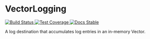 # VectorLogging

<a href="https://github.com/MarkNahabedian/VectorLogging.jl/actions?query=workflow%3ACI+branch%3Amain">
  <img
    src="https://github.com/MarkNahabedian/VectorLogging.jl/workflows/CI/badge.svg"
    alt="Build Status" />
</a>
<a href="https://codecov.io/gh/MarkNahabedian/VectorLogging.jl">
  <img
    src="https://codecov.io/gh/MarkNahabedian/VectorLogging.jl/branch/main/graph/badge.svg"
    alt="Test Coverage" />
</a>
<a href="https://marknahabedian.github.io/VectorLogging.jl/">
  <img
    src="https://img.shields.io/badge/docs-stable-blue.svg"
    alt="Docs Stable" />
</a>


A log destination that accumulates log entries in an in-memory Vector.


